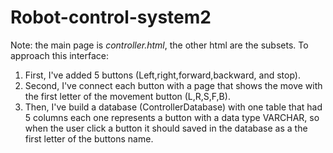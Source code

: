 # Robot-control-system2
Note: the main page is *controller.html*, the other html are the subsets.
To approach this interface:
1. First, I've added 5 buttons (Left,right,forward,backward, and stop).
2. Second, I've connect each button with a page that shows the move with the first letter of the movement button (L,R,S,F,B).
3. Then, I've build a database (ControllerDatabase) with one table that had 5 columns each one represents a button with a data type VARCHAR, so when the user click a button it should saved in the database as a the first letter of the buttons name.
